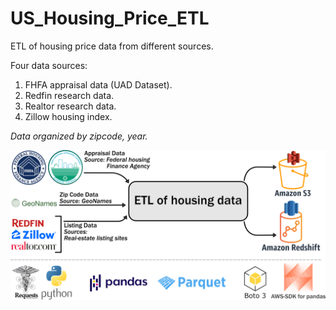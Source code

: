 # US_Housing_Price_ETL
ETL of housing price data from different sources.

Four data sources:
1. FHFA appraisal data (UAD Dataset).
2. Redfin research data.
3. Realtor research data.
4. Zillow housing index.

*Data organized by zipcode, year.*

![My Image](images/HousingPriceETLOutline.png)
